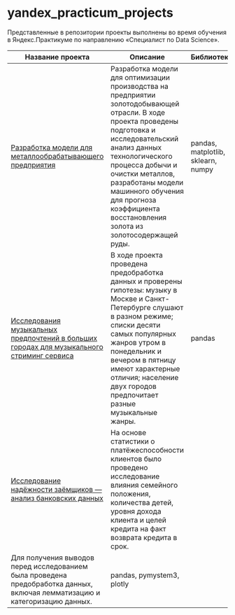 # yandex_practicum_projects

Представленные в репозитории проекты выполнены во время обучения в Яндекс.Практикуме по направлению «Специалист по Data Science».

Название проекта | Описание | Библиотеки
--- | --- | ---
[Разработка модели для металлообрабатывающего предприятия](https://github.com/i-stoeva/yandex_practicum_projects/tree/main/gold_recovery_project) | Разработка модели для оптимизации производства на предприятии золотодобывающей отрасли. В ходе проекта проведены подготовка и исследовательский анализ данных технологического процесса добычи и очистки металлов, разработаны модели машинного обучения для прогноза коэффициента восстановления золота из золотосодержащей руды. | pandas, matplotlib, sklearn, numpy
[Исследования музыкальных предпочтений в больших городах для музыкального стриминг сервиса](https://github.com/i-stoeva/yandex_practicum_projects/tree/main/music_project) | В ходе проекта проведена предобработка данных и проверены гипотезы: музыку в Москве и Санкт-Петербурге слушают в разном режиме; списки десяти самых популярных жанров утром в понедельник и вечером в пятницу имеют характерные отличия; население двух городов предпочитает разные музыкальные жанры. | pandas
[Исследование надёжности заёмщиков — анализ банковских данных](https://github.com/i-stoeva/yandex_practicum_projects/tree/main/credit_project) | На основе статистики о платёжеспособности клиентов было проведено исследование влияния семейного положения, количества детей, уровня дохода клиента и целей кредита на факт возврата кредита в срок. 
Для получения выводов перед исследованием была проведена предобработка данных, включая лемматизацию и категоризацию данных. | pandas, pymystem3, plotly